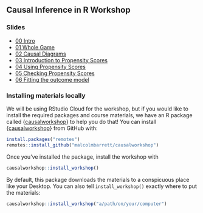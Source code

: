 
<!-- README.md is generated from README.Rmd. Please edit that file -->

## Causal Inference in R Workshop

### Slides

  - [00
    Intro](https://causal-inference-r-workshop.netlify.app/00-intro.html)
  - [01 Whole
    Game](https://causal-inference-r-workshop.netlify.app/01-causal_modeling_whole_game.html)
  - [02 Causal
    Diagrams](https://causal-inference-r-workshop.netlify.app/02-dags.html)
  - [03 Introduction to Propensity
    Scores](https://causal-inference-r-workshop.netlify.app/03-pscores.html)
  - [04 Using Propensity
    Scores](https://causal-inference-r-workshop.netlify.app/04-using-pscores.html)
  - [05 Checking Propensity
    Scores](https://causal-inference-r-workshop.netlify.app/05-pscore-diagnostics.html)
  - [06 Fitting the outcome
    model](https://causal-inference-r-workshop.netlify.app/06-outcome-model.html)

### Installing materials locally

We will be using RStudio Cloud for the workshop, but if you would like
to install the required packages and course materials, we have an R
package called
{[causalworkshop](https://github.com/malcolmbarrett/causalworkshop)} to
help you do that\! You can install
{[causalworkshop](https://github.com/malcolmbarrett/causalworkshop)}
from GitHub with:

``` r
install.packages("remotes")
remotes::install_github("malcolmbarrett/causalworkshop")
```

Once you’ve installed the package, install the workshop with

``` r
causalworkshop::install_workshop()
```

By default, this package downloads the materials to a conspicuous place
like your Desktop. You can also tell `install_workshop()` exactly where
to put the materials:

``` r
causalworkshop::install_workshop("a/path/on/your/computer")
```
